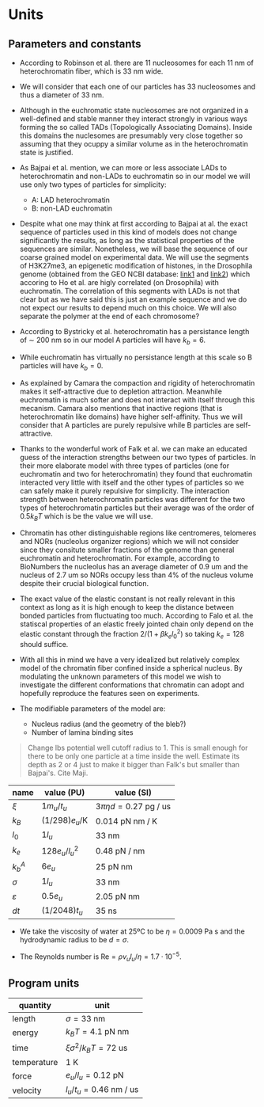 
# Units

## Parameters and constants

+ According to Robinson et al. there are 11 nucleosomes for each 11 nm of heterochromatin fiber, which is 33 nm wide.

+ We will consider that each one of our particles has 33 nucleosomes and thus a diameter of 33 nm.

+ Although in the euchromatic state nucleosomes are not organized in a well-defined and stable manner they interact strongly in various ways forming the so called TADs (Topologically Associating Domains). Inside this domains the nuclesomes are presumably very close together so assuming that they ocuppy a similar volume as in the heterochromatin state is justified.

+ As Bajpai et al. mention, we can more or less associate LADs to heterochromatin and non-LADs to euchromatin so in our model we will use only two types of particles for simplicity:
    + A: LAD heterochromatin
    + B: non-LAD euchromatin

+ Despite what one may think at first according to Bajpai at al. the exact sequence of particles used in this kind of models does not change significantly the results, as long as the statistical properties of the sequences are similar. Nonetheless, we will base the sequence of our coarse grained model on experimental data. We will use the segments of H3K27me3, an epigenetic modification of histones, in the Drosophila genome (obtained from the GEO NCBI database: [link1](https://www.ncbi.nlm.nih.gov/gdv/browser/geo/?id=GSE16245) and [link2](https://www.ncbi.nlm.nih.gov/geo/query/acc.cgi?acc=GSE16245)) which accoring to Ho et al. are higly correlated (on Drosophila) with euchromatin. The correlation of this segments with LADs is not that clear but as we have said this is just an example sequence and we do not expect our results to depend much on this choice. We will also separate the polymer at the end of each chromosome?

+ According to Bystricky et al. heterochromatin has a persistance length of $\sim$ 200 nm so in our model A particles will have $k_b=6$.

+ While euchromatin has virtually no persistance length at this scale so B particles will have $k_b=0$.

+ As explained by Camara the compaction and rigidity of heterochromatin makes it self-attractive due to depletion attraction. Meanwhile euchromatin is much softer and does not interact with itself through this mecanism. Camara also mentions that inactive regions (that is heterochromatin like domains) have higher self-affinity. Thus we will consider that A particles are purely repulsive while B particles are self-attractive.

+ Thanks to the wonderful work of Falk et al. we can make an educated guess of the interaction strengths between our two types of particles. In their more elaborate model with three types of particles (one for euchromatin and two for heterochromatin) they found that euchromatin interacted very little with itself and the other types of particles so we can safely make it purely repulsive for simplicity. The interaction strength between heterochromatin particles was different for the two types of heterochromatin particles but their average was of the order of $0.5k_BT$ which is be the value we will use.

+ Chromatin has other distinguishable regions like centromeres, telomeres and NORs (nucleolus organizer regions) which we will not consider since they consitute smaller fractions of the genome than general euchromatin and heterochromatin. For example, according to BioNumbers the nucleolus has an average diameter of 0.9 $\text{um}$ and the nucleus of 2.7 $\text{um}$ so NORs occupy less than 4% of the nucleus volume despite their crucial biological function.

+ The exact value of the elastic constant is not really relevant in this context as long as it is high enough to keep the distance between bonded particles from fluctuating too much. According to Falo et al. the statiscal properties of an elastic freely jointed chain only depend on the elastic constant through the fraction $2/(1+\beta k_el_0^2)$ so taking $k_e=128$ should suffice.

+ With all this in mind we have a very idealized but relatively complex model of the chromatin fiber confined inside a spherical nucleus. By modulating the  unknown parameters of this model we wish to investigate the different conformations that chromatin can adopt and hopefully reproduce the  features seen on experiments.

+ The modifiable parameters of the model are:
    + Nucleus radius (and the geometry of the bleb?)
    + Number of lamina binding sites

> Change lbs potential well cutoff radius to 1. This is small enough for there to be only one particle at a time inside the well. Estimate its depth as 2 or 4 just to make it bigger than Falk's but smaller than Bajpai's. Cite Maji.

| name           | value (PU)             | value (SI)                        |
|----------------|------------------------|-----------------------------------|
| $\xi$          | $1m_u/t_u$             | $3\pi\eta d=0.27\text{ pg / us}$  |
| $k_B$          | $(1/298)e_u/\text{K}$  | $0.014\text{ pN nm / K}$          |
| $l_0$          | $1l_u$                 | $33\text{ nm}$                    |
| $k_e$          | $128e_u/l_u^2$         | $0.48\text{ pN / nm}$             |
| $k_b^A$        | $6e_u$                 | $25\text{ pN nm}$                 |
| $\sigma$       | $1l_u$                 | $33\text{ nm}$                    |
| $\varepsilon$  | $0.5e_u$               | $2.05\text{ pN nm}$               |
| $dt$           | $(1/2048)t_u$          | $35\text{ ns}$                    |

+ We take the viscosity of water at 25ºC to be $\eta=0.0009\text{ Pa s}$ and the hydrodynamic radius to be $d=\sigma$.

+ The Reynolds number is $\text{Re}=\rho v_ul_u/\eta=1.7\cdot 10^{-5}$.

## Program units

| quantity     | unit                              |
|--------------|-----------------------------------|
| length       | $\sigma=33\text{ nm}$             |
| energy       | $k_BT=4.1\text{ pN nm}$           |
| time         | $\xi\sigma^2/k_BT=72\text{ us}$   |
| temperature  | $1\text{ K}$                      |
| force        | $e_u/l_u=0.12\text{ pN}$          |
| velocity     | $l_u/t_u=0.46\text{ nm / us}$     |
